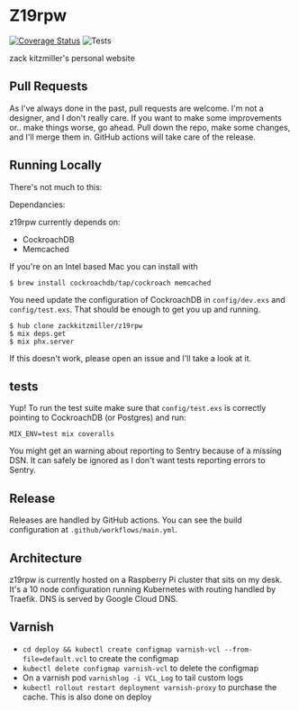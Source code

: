 # Z19rpw

[![Coverage Status](https://coveralls.io/repos/github/zackkitzmiller/z19rpw/badge.svg?branch=main)](https://coveralls.io/github/zackkitzmiller/z19rpw?branch=blog-api)
![Tests](https://github.com/zackkitzmiller/z19rpw/workflows/does%20it%20blend%3F/badge.svg)

zack kitzmiller's personal website

## Pull Requests

As I've always done in the past, pull requests are welcome. I'm not a designer, and I don't really care. If you want to make some improvements or.. make things worse, go ahead. Pull down the repo, make some changes, and I'll merge them in. GitHub actions will take care of the release.

## Running Locally

There's not much to this:

Dependancies:

z19rpw currently depends on:

- CockroachDB
- Memcached

If you're on an Intel based Mac you can install with

```
$ brew install cockroachdb/tap/cockroach memcached
```

You need update the configuration of CockroachDB in `config/dev.exs` and `config/test.exs`. That should be enough to get you up and running.
```
$ hub clone zackkitzmiller/z19rpw
$ mix deps.get
$ mix phx.server
```

If this doesn't work, please open an issue and I'll take a look at it.

## tests

Yup! To run the test suite make sure that `config/test.exs` is correctly pointing to CockroachDB (or Postgres) and run:

```
MIX_ENV=test mix coveralls
```

You might get an warning about reporting to Sentry because of a missing DSN. It can safely be ignored as I don't want tests reporting errors to Sentry.

## Release

Releases are handled by GitHub actions. You can see the build configuration at `.github/workflows/main.yml`. 

## Architecture

z19rpw is currently hosted on a Raspberry Pi cluster that sits on my desk. It's a 10 node configuration running Kubernetes with routing handled by Traefik. DNS is served by Google Cloud DNS.

## Varnish

- `cd deploy && kubectl create configmap varnish-vcl --from-file=default.vcl` to create the configmap
- `kubectl delete configmap varnish-vcl` to delete the configmap
- On a varnish pod `varnishlog -i VCL_Log` to tail custom logs
- `kubectl rollout restart deployment varnish-proxy` to purchase the cache. This is also done on deploy
